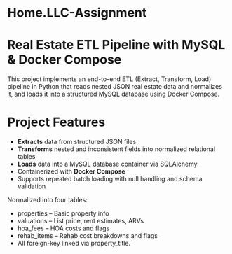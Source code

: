 # Home.LLC-Assignment

# Real Estate ETL Pipeline with MySQL & Docker Compose
This project implements an end-to-end ETL (Extract, Transform, Load) pipeline in Python that reads nested JSON real estate data and normalizes it, and loads it into a structured MySQL database using Docker Compose.

# Project Features
- **Extracts** data from structured JSON files
- **Transforms** nested and inconsistent fields into normalized relational tables
- **Loads** data into a MySQL database container via SQLAlchemy
- Containerized with **Docker Compose**
- Supports repeated batch loading with null handling and schema validation

Normalized into four tables:
- properties – Basic property info
- valuations – List price, rent estimates, ARVs
- hoa_fees – HOA costs and flags
- rehab_items – Rehab cost breakdowns and flags
- All foreign-key linked via property_title.


